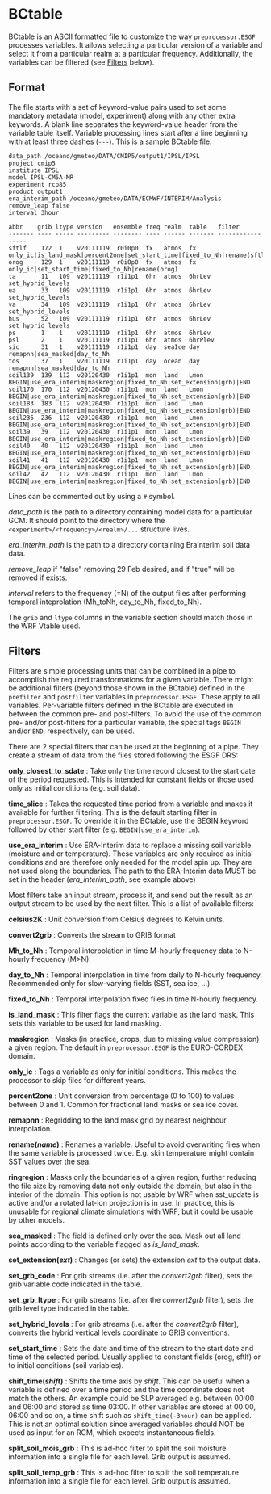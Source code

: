BCtable
=======

BCtable is an ASCII formatted file to customize the way `preprocessor.ESGF`
processes variables. It allows selecting a particular version of a variable and
select it from a particular realm at a particular frequency. Additionally, the
variables can be filtered (see [Filters](#filters) below).

Format
------

The file starts with a set of keyword-value pairs used to set some mandatory
metadata (model, experiment) along with any other extra keywords. A blank line
separates the keyword-value header from the variable table itself. Variable
processing lines start after a line beginning with at least three dashes
(`---`).  This is a sample BCtable file:

```
data_path /oceano/gmeteo/DATA/CMIP5/output1/IPSL/IPSL
project cmip5
institute IPSL
model IPSL-CM5A-MR
experiment rcp85
product output1
era_interim_path /oceano/gmeteo/DATA/ECMWF/INTERIM/Analysis
remove_leap false
interval 3hour

abbr    grib ltype version   ensemble freq realm  table   filter
------- ---- ----- --------- -------- ---- ------ ------- ----------------- 
sftlf    172  1    v20111119  r0i0p0  fx   atmos  fx      only_ic|is_land_mask|percent2one|set_start_time|fixed_to_Nh|rename(sftlf)
orog     129  1    v20111119  r0i0p0  fx   atmos  fx      only_ic|set_start_time|fixed_to_Nh|rename(orog)
ta       11   109  v20111119  r1i1p1  6hr  atmos  6hrLev  set_hybrid_levels
ua       33   109  v20111119  r1i1p1  6hr  atmos  6hrLev  set_hybrid_levels
va       34   109  v20111119  r1i1p1  6hr  atmos  6hrLev  set_hybrid_levels
hus      52   109  v20111119  r1i1p1  6hr  atmos  6hrLev  set_hybrid_levels
ps       1    1    v20111119  r1i1p1  6hr  atmos  6hrLev  
psl      2    1    v20111119  r1i1p1  6hr  atmos  6hrPlev 
sic      31   1    v20111119  r1i1p1  day  seaIce day     remapnn|sea_masked|day_to_Nh
tos      37   1    v20111119  r1i1p1  day  ocean  day     remapnn|sea_masked|day_to_Nh
soil139  139  112  v20120430  r1i1p1  mon  land   Lmon    BEGIN|use_era_interim|maskregion|fixed_to_Nh|set_extension(grb)|END
soil170  170  112  v20120430  r1i1p1  mon  land   Lmon    BEGIN|use_era_interim|maskregion|fixed_to_Nh|set_extension(grb)|END
soil183  183  112  v20120430  r1i1p1  mon  land   Lmon    BEGIN|use_era_interim|maskregion|fixed_to_Nh|set_extension(grb)|END
soil236  236  112  v20120430  r1i1p1  mon  land   Lmon    BEGIN|use_era_interim|maskregion|fixed_to_Nh|set_extension(grb)|END
soil39   39   112  v20120430  r1i1p1  mon  land   Lmon    BEGIN|use_era_interim|maskregion|fixed_to_Nh|set_extension(grb)|END
soil40   40   112  v20120430  r1i1p1  mon  land   Lmon    BEGIN|use_era_interim|maskregion|fixed_to_Nh|set_extension(grb)|END
soil41   41   112  v20120430  r1i1p1  mon  land   Lmon    BEGIN|use_era_interim|maskregion|fixed_to_Nh|set_extension(grb)|END
soil42   42   112  v20120430  r1i1p1  mon  land   Lmon    BEGIN|use_era_interim|maskregion|fixed_to_Nh|set_extension(grb)|END
```
Lines can be commented out by using a `#` symbol.

*data_path* is the path to a directory containing model data for a particular
GCM. It should point to the directory where the
`<experiment>/<frequency>/<realm>/...` structure lives.

*era_interim_path* is the path to a directory containing EraInterim soil data data.

*remove_leap* if "false" removing 29 Feb desired, and if "true" will be removed if exists.

*interval* refers to the frequency (=N) of the output files after performing temporal inteprolation (Mh_toNh, day_to_Nh, fixed_to_Nh).

The `grib` and `ltype` columns in the variable section should match those in
the WRF Vtable used.

Filters
-------

Filters are simple processing units that can be combined in a pipe to
accomplish the required transformations for a given variable. There might be
additional filters (beyond those shown in the BCtable) defined in the
`prefilter` and `postfilter` variables in `preprocessor.ESGF`. These apply to
all variables. Per-variable filters defined in the BCtable are executed in
between the common pre- and post-filters. To avoid the use of the common pre-
and/or post-filters for a particular variable, the special tags `BEGIN` and/or
`END`, respectively, can be used.

There are 2 special filters that can be used at the beginning of a pipe. They
create a stream of data from the files stored following the ESGF DRS:

**only_closest_to_sdate**
:  Take only the time record closest to the start date of the period requested.
   This is intended for constant fields or those used only as initial
   conditions (e.g. soil data).

**time_slice**
:  Takes the requested time period from a variable and makes it
   available for further filtering. This is the default starting filter in
   `preprocessor.ESGF`. To override it in the BCtable, use the BEGIN keyword
   followed by other start filter (e.g. `BEGIN|use_era_interim`).

**use_era_interim**
:  Use ERA-Interim data to replace a missing soil variable (moisture and or
   temperature). These variables are only required as initial conditions and are
   therefore only needed for the model spin up. They are not used along the
   boundaries. The path to the ERA-Interim data MUST be set in the header
   (*era_interim_path*, see example above)

Most filters take an input stream, process it, and send out the result as an
output stream to be used by the next filter. This is a list of available filters:

**celsius2K**
:  Unit conversion from Celsius degrees to Kelvin units.

**convert2grb**
:  Converts the stream to GRIB format

**Mh_to_Nh**
:  Temporal interpolation in time M-hourly frequency data to N-hourly frequency (M>N).

**day_to_Nh**
:  Temporal interpolation in time from daily to N-hourly frequency. Recommended
   only for slow-varying fields (SST, sea ice, ...).

**fixed_to_Nh**
:  Temporal interpolation fixed files in time N-hourly frequency.

**is_land_mask**
:  This filter flags the current variable as the land mask. This sets this
   variable to be used for land masking.

**maskregion**
:  Masks (in practice, crops, due to missing value compression) a given region.
   The default in `preprocessor.ESGF` is the EURO-CORDEX domain.

**only_ic**
:  Tags a variable as only for initial conditions. This makes the processor
   to skip files for different years.

**percent2one**
:  Unit conversion from percentage (0 to 100) to values between 0 and 1. Common
   for fractional land masks or sea ice cover.

**remapnn**
:  Regridding to the land mask grid by nearest neighbour interpolation.

**rename(_name_)**
:  Renames a variable. Useful to avoid overwriting files when the same variable
   is processed twice. E.g. skin temperature might contain SST values over the
   sea.

**ringregion**
:  Masks only the boundaries of a given region, further reducing the file
   size by removing data not only outside the domain, but also in the interior
   of the domain. This option is not usable by WRF when sst_update is active
   and/or a rotated lat-lon projection is in use. In practice, this is unusable
   for regional climate simulations with WRF, but it could be usable by other
   models.

**sea_masked**
:  The field is defined only over the sea. Mask out all land points according
   to the variable flagged as *is_land_mask*.

**set_extension(_ext_)**
:  Changes (or sets) the extension _ext_ to the output data.

**set_grb_code**
:  For grib streams (i.e. after the *convert2grb* filter), sets the grib
   variable code indicated in the table.

**set_grb_ltype**
:  For grib streams (i.e. after the *convert2grb* filter), sets the grib
   level type indicated in the table.

**set_hybrid_levels**
:  For grib streams (i.e. after the *convert2grb* filter), converts the
   hybrid vertical levels coordinate to GRIB conventions.

**set_start_time**
:  Sets the date and time of the stream to the start date and time of the
   selected period. Usually applied to constant fields (orog, sftlf) or to
   initial conditions (soil variables).

**shift_time(_shift_)**
:  Shifts the time axis by _shift_. This can be useful when a variable is
   defined over a time period and the time coordinate does not match the others.
   An example could be SLP averaged e.g. between 00:00 and 06:00 and stored as
   time 03:00. If other variables are stored at 00:00, 06:00 and so on, a time
   shift such as `shift_time(-3hour)` can be applied. This is not an optimal
   solution since averaged variables should NOT be used as input for an RCM, which
   expects instantaneous fields.

**split_soil_mois_grb**
:  This is ad-hoc filter to split the soil moisture information into a single
   file for each level. Grib output is assumed.

**split_soil_temp_grb**
:  This is ad-hoc filter to split the soil temperature information into a
   single file for each level. Grib output is assumed.
